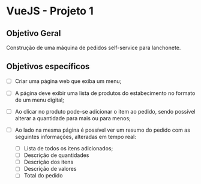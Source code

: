 # VueJS - Projeto 1

## Objetivo Geral
Construção de uma máquina de pedidos self-service para lanchonete.

## Objetivos específicos
- [ ] Criar uma página web que exiba um menu; 
- [ ] A página deve exibir uma lista de produtos do estabecimento no formato de um menu digital;
- [ ] Ao clicar no produto pode-se adicionar o item ao pedido, sendo possível alterar a quantidade para mais ou para menos;
- [ ] Ao lado na mesma página é possível ver um resumo do pedido com as seguintes informações, alteradas em tempo real:

  - [ ] Lista de todos os itens adicionados;
  - [ ] Descrição de quantidades
  - [ ] Descrição dos itens
  - [ ] Descrição de valores
  - [ ] Total do pedido

